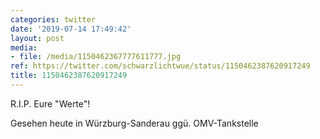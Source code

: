 ```yaml
---
categories: twitter
date: '2019-07-14 17:49:42'
layout: post
media:
- file: /media/1150462367777611777.jpg
ref: https://twitter.com/schwarzlichtwue/status/1150462387620917249
title: 1150462387620917249
---
```

R.I.P. Eure "Werte"!

Gesehen heute in Würzburg-Sanderau ggü. OMV-Tankstelle 
